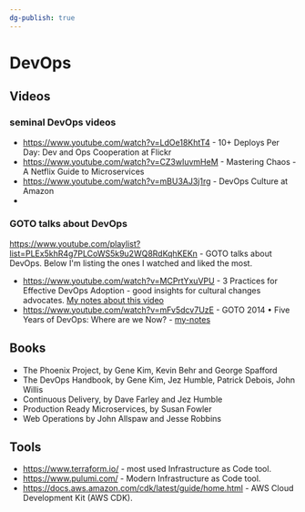```yaml
---
dg-publish: true
---
```

# DevOps

## Videos

### seminal DevOps videos

- <https://www.youtube.com/watch?v=LdOe18KhtT4> - 10+ Deploys Per Day: Dev and Ops Cooperation at Flickr
- <https://www.youtube.com/watch?v=CZ3wIuvmHeM> - Mastering Chaos - A Netflix Guide to Microservices
- <https://www.youtube.com/watch?v=mBU3AJ3j1rg> - DevOps Culture at Amazon
- 

### GOTO talks about DevOps

<https://www.youtube.com/playlist?list=PLEx5khR4g7PLCoWS5k9u2WQ8RdKqhKEKn> - GOTO talks about DevOps. Below I'm listing the ones I watched and liked the most.

- <https://www.youtube.com/watch?v=MCPrtYxuVPU> - 3 Practices for Effective DevOps Adoption - good insights for cultural changes advocates. [My notes about this video](videos/3-practices-for-effective-devops-adoption.md)
- <https://www.youtube.com/watch?v=mFv5dcv7UzE> - GOTO 2014 • Five Years of DevOps: Where are we Now? - [my-notes](videos/five-years-of-devops.md)


## Books

- The Phoenix Project, by Gene Kim, Kevin Behr and George Spafford
- The DevOps Handbook, by Gene Kim, Jez Humble, Patrick Debois, John Willis
- Continuous Delivery, by Dave Farley and Jez Humble
- Production Ready Microservices, by Susan Fowler
- Web Operations by John Allspaw and Jesse Robbins


## Tools

- <https://www.terraform.io/> - most used Infrastructure as Code tool.
- <https://www.pulumi.com/> - Modern Infrastructure as Code tool.
- <https://docs.aws.amazon.com/cdk/latest/guide/home.html> - AWS Cloud Development Kit (AWS CDK).


